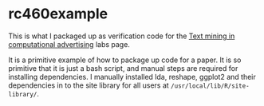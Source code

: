 rc460example
============

This is what I packaged up as verification code for the [Text mining in computational
advertising](http://labs.researchcompendia.org/compendia/2/) labs page.

It is a primitive example of how to package up code for a paper. It is so
primitive that it is just a bash script, and manual steps are required for installing
dependencies. I manually installed lda, reshape, ggplot2 and their dependencies in to the site
library for all users at `/usr/local/lib/R/site-library/`.
